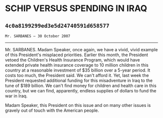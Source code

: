 # SCHIP VERSUS SPENDING IN IRAQ
## `4c0a8199299ed3e5d24740591d658577`
`Mr. SARBANES — 30 October 2007`

---


Mr. SARBANES. Madam Speaker, once again, we have a vivid, vivid 
example of this President's misplaced priorities. Earlier this month, 
the President vetoed the Children's Health Insurance Program, which 
would have extended private health insurance coverage to 10 million 
children in this country at a reasonable investment of $35 billion over 
a 5-year period. It costs too much, the President said. We can't afford 
it. Yet, last week the President requested additional funding for this 
misadventure in Iraq to the tune of $189 billion. We can't find money 
for children and health care in this country, but we can find, 
apparently, endless supplies of dollars to fund the war in Iraq.

Madam Speaker, this President on this issue and on many other issues 
is gravely out of touch with the American people.
